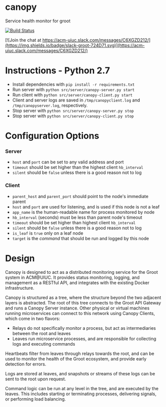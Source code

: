 # canopy
Service health monitor for groot

[![Build Status](https://travis-ci.org/acm-uiuc/canopy.svg?branch=master)](https://travis-ci.org/acm-uiuc/canopy)


[![Join the chat at https://acm-uiuc.slack.com/messages/C6XGZD212/](https://img.shields.io/badge/slack-groot-724D71.svg)](https://acm-uiuc.slack.com/messages/C6XGZD212/)

# Instructions - Python 2.7
 - Install dependencies with `pip install -r requirements.txt`
 - Run server with `python src/server/canopy-server.py start`
 - Run client with `python src/server/canopy-client.py start`
 - Client and server logs are saved in `/tmp/canopyclient.log` and `/tmp/canopyserver.log`, respectively.
 - Stop server with `python src/server/canopy-server.py stop`
 - Stop server with `python src/server/canopy-client.py stop`

# Configuration Options

### Server
 - `host` and `port` can be set to any valid address and port
 - `timeout` should be set higher than the highest client `hb_interval`
 - `silent` should be `false` unless there is a good reason not to log

### Client
 - `parent_host` and `parent_port` should point to the node's immediate parent
 - `host` and `port` are used for listening, and is used if this node is not a leaf
 - `app_name` is the human-readable name for process monitored by node
 - `hb_interval` (seconds) must be less than parent node's timeout
 - `timeout` should be set higher than highest client `hb_interval`
 - `silent` should be `false` unless there is a good reason not to log
 - `is_leaf` is `true` only on a leaf node
 - `target` is the *command* that should be run and logged by this node

# Design
Canopy is designed to act as a distributed monitoring service for the Groot system in ACM@UIUC.
It provides status monitoring, logging, and management as a RESTful API, and integrates with the existing Docker infrastructure.

Canopy is structured as a tree, where the structure beyond the two adjacent layers is abstracted. 
The root of this tree connects to the Groot API Gateway and runs a Canopy Server instance.
Other physical or virtual machines running microservices can connect to this network using Canopy Clients, which come in two flavors:
 - Relays do not specifically monitor a process, but act as intermediaries between the root and leaves
 - Leaves run microservice processes, and are responsible for collecting logs and executing commands

Heartbeats filter from leaves through relays towards the root, and can be used to monitor the health of the Groot ecosystem, and provide early detection for errors.

Logs are stored at leaves, and snapshots or streams of these logs can be sent to the root upon request.

Command logic can be run at any level in the tree, and are executed by the leaves. This includes starting or terminating processes, delivering signals, or performing load balancing. 
